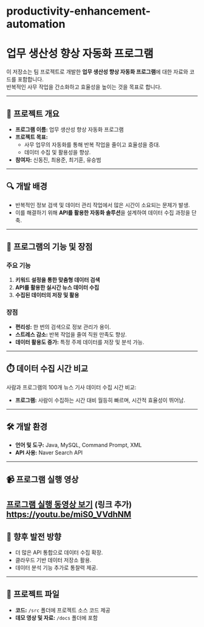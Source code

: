 # productivity-enhancement-automation

# 업무 생산성 향상 자동화 프로그램

이 저장소는 팀 프로젝트로 개발한 **업무 생산성 향상 자동화 프로그램**에 대한 자료와 코드를 포함합니다.  
반복적인 사무 작업을 간소화하고 효율성을 높이는 것을 목표로 합니다.

---

## 📖 프로젝트 개요
- **프로그램 이름:** 업무 생산성 향상 자동화 프로그램
- **프로젝트 목표:** 
  - 사무 업무의 자동화를 통해 반복 작업을 줄이고 효율성을 증대.
  - 데이터 수집 및 활용성을 향상.
- **참여자:** 신동진, 최용준, 최기훈, 유승범

---

## 🔍 개발 배경
- 반복적인 정보 검색 및 데이터 관리 작업에서 많은 시간이 소요되는 문제가 발생.
- 이를 해결하기 위해 **API를 활용한 자동화 솔루션**을 설계하여 데이터 수집 과정을 단축.

---

## 🚀 프로그램의 기능 및 장점
### 주요 기능
1. **키워드 설정을 통한 맞춤형 데이터 검색**
2. **API를 활용한 실시간 뉴스 데이터 수집**
3. **수집된 데이터의 저장 및 활용**

### 장점
- **편리성:** 한 번의 검색으로 정보 관리가 용이.
- **스트레스 감소:** 반복 작업을 줄여 직원 만족도 향상.
- **데이터 활용도 증가:** 특정 주제 데이터를 저장 및 분석 가능.

---

## ⏱️ 데이터 수집 시간 비교
사람과 프로그램의 100개 뉴스 기사 데이터 수집 시간 비교:
- **프로그램:** 사람이 수집하는 시간 대비 월등히 빠르며, 시간적 효율성이 뛰어남.

---

## 🛠️ 개발 환경
- **언어 및 도구:** Java, MySQL, Command Prompt, XML
- **API 사용:** Naver Search API

---

## 📹 프로그램 실행 영상
[프로그램 실행 동영상 보기](#) (링크 추가)
https://youtu.be/miS0_VVdhNM
---

## 🌱 향후 발전 방향
- 더 많은 API 통합으로 데이터 수집 확장.
- 클라우드 기반 데이터 저장소 활용.
- 데이터 분석 기능 추가로 통찰력 제공.

---

## 📂 프로젝트 파일
- **코드:** `/src` 폴더에 프로젝트 소스 코드 제공
- **데모 영상 및 자료:** `/docs` 폴더에 포함

